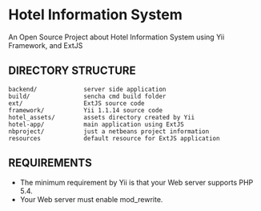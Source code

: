 # Hotel Information System
An Open Source Project about Hotel Information System using Yii Framework, and ExtJS

DIRECTORY STRUCTURE
-------------------

```
backend/             server side application
build/               sencha cmd build folder
ext/                 ExtJS source code
framework/           Yii 1.1.14 source code
hotel_assets/        assets directory created by Yii
hotel-app/           main application using ExtJS
nbproject/           just a netbeans project information
resources            default resource for ExtJS application
```

REQUIREMENTS
------------

- The minimum requirement by Yii is that your Web server supports PHP 5.4.
- Your Web server must enable mod_rewrite.
